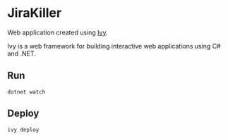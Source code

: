 # JiraKiller 

Web application created using [Ivy](https://github.com/Ivy-Interactive/Ivy). 

Ivy is a web framework for building interactive web applications using C# and .NET.

## Run

```
dotnet watch
```

## Deploy

```
ivy deploy
```